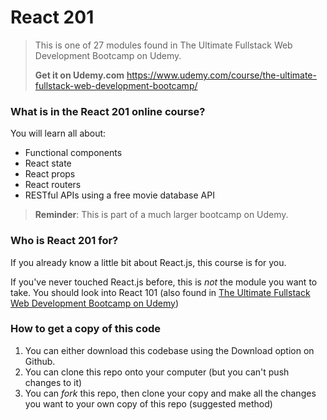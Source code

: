 # React 201

> This is one of 27 modules found in The Ultimate Fullstack Web Development Bootcamp on Udemy.
>
> **Get it on Udemy.com**
https://www.udemy.com/course/the-ultimate-fullstack-web-development-bootcamp/

### What is in the React 201 online course?
You will learn all about:
* Functional components
* React state
* React props
* React routers
* RESTful APIs using a free movie database API

> **Reminder**: This is part of a much larger bootcamp on Udemy.

### Who is React 201 for?
If you already know a little bit about React.js, this course is for you.

If you've never touched React.js before, this is _not_ the module you want to take. You should look into React 101 (also found in [The Ultimate Fullstack Web Development Bootcamp on Udemy](https://www.udemy.com/course/the-ultimate-fullstack-web-development-bootcamp/))

### How to get a copy of this code
1. You can either download this codebase using the Download option on Github.
2. You can clone this repo onto your computer (but you can't push changes to it)
3. You can _fork_ this repo, then clone your copy and make all the changes you want to your own copy of this repo (suggested method)
